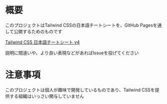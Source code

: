 # 概要

このプロジェクトはTailwind CSSの日本語チートシートを、GitHub Pagesを通して公開するためのものです

[Tailwind CSS 日本語チートシート v4](https://telehakke.github.io/tailwindcss-japanese-cheat-sheet-v4/)

説明に間違いや、より良い表現などがあればIssueを投げてください

# 注意事項

このプロジェクトは個人が趣味で開発しているものであり、Tailwind CSSを提供する組織はいっさい関与していません
